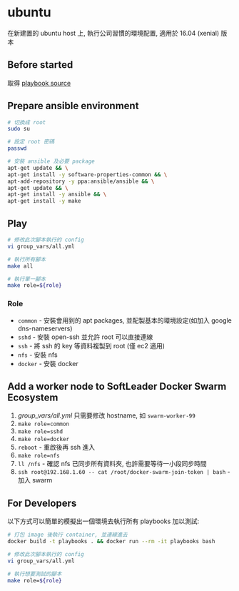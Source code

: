 # ubuntu

在新建置的 ubuntu host 上, 執行公司習慣的環境配置, 適用於 16.04 (xenial) 版本

## Before started

取得 [playbook source](https://github.com/softleader/playbooks#get-the-latest-playbooks)

## Prepare ansible environment

```sh
# 切換成 root
sudo su

# 設定 root 密碼 
passwd

# 安裝 ansible 及必要 package
apt-get update && \
apt-get install -y software-properties-common && \
apt-add-repository -y ppa:ansible/ansible && \
apt-get update && \
apt-get install -y ansible && \
apt-get install -y make
```

## Play

```sh
# 修改此次腳本執行的 config
vi group_vars/all.yml

# 執行所有腳本
make all

# 執行單一腳本
make role=${role}
```

### Role

- `common` - 安裝會用到的 apt packages, 並配製基本的環境設定(如加入 google dns-nameservers)
- `sshd` - 安裝 open-ssh 並允許 root 可以直接連線
- `ssh` - 將 ssh 的 key 等資料複製到 root (僅 ec2 適用)
- `nfs` - 安裝 nfs
- `docker` - 安裝 docker

## Add a worker node to SoftLeader Docker Swarm Ecosystem

1. *group_vars/all.yml* 只需要修改 hostname, 如 `swarm-worker-99`
1. `make role=common`
1. `make role=sshd`
1. `make role=docker`
1. `reboot` - 重啟後再 ssh 進入
1. `make role=nfs`
1. `ll /nfs` - 確認 nfs 已同步所有資料夾, 也許需要等待一小段同步時間
1. `ssh root@192.168.1.60 -- cat /root/docker-swarm-join-token | bash` - 加入 swarm

## For Developers

以下方式可以簡單的模擬出一個環境去執行所有 playbooks 加以測試:

```sh
# 打包 image 後執行 container, 並連線進去
docker build -t playbooks . && docker run --rm -it playbooks bash

# 修改此次腳本執行的 config
vi group_vars/all.yml

# 執行想要測試的腳本 
make role=${role}
```
